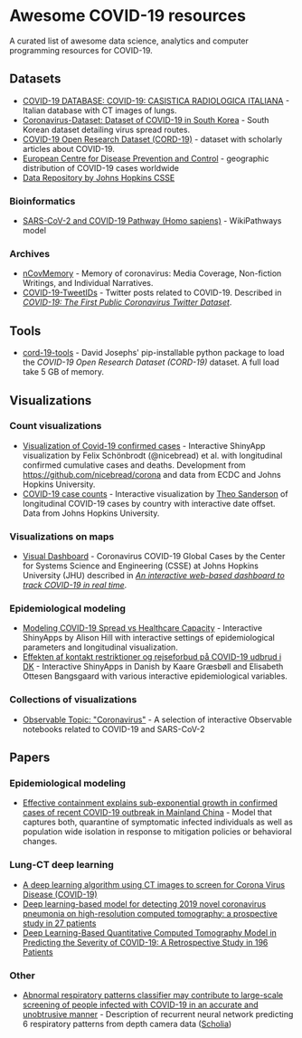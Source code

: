 # Awesome COVID-19 resources
A curated list of awesome data science, analytics and computer programming resources for COVID-19.

## Datasets 
- [COVID-19 DATABASE: COVID-19: CASISTICA RADIOLOGICA ITALIANA](https://www.sirm.org/category/senza-categoria/covid-19/) - Italian database with CT images of lungs.
- [Coronavirus-Dataset: Dataset of COVID-19 in South Korea](https://www.kaggle.com/kimjihoo/coronavirusdataset) - South Korean dataset detailing virus spread routes.
- [COVID-19 Open Research Dataset (CORD-19)](https://pages.semanticscholar.org/coronavirus-research) - dataset with scholarly articles about COVID-19.
- [European Centre for Disease Prevention and Control](https://www.ecdc.europa.eu/en/publications-data/download-todays-data-geographic-distribution-covid-19-cases-worldwide) - geographic distribution of COVID-19 cases worldwide
- [Data Repository by Johns Hopkins CSSE](https://github.com/CSSEGISandData/COVID-19)

### Bioinformatics
- [SARS-CoV-2 and COVID-19 Pathway (Homo sapiens)](https://www.wikipathways.org/index.php/Pathway:WP4846) - WikiPathways model

### Archives
- [nCovMemory](https://github.com/2019ncovmemory/nCovMemory) - Memory of coronavirus: Media Coverage, Non-fiction Writings, and Individual Narratives.
- [COVID-19-TweetIDs](https://github.com/echen102/COVID-19-TweetIDs) - Twitter posts related to COVID-19. Described in *[COVID-19: The First Public Coronavirus Twitter Dataset](https://arxiv.org/abs/2003.07372)*.

## Tools 
- [cord-19-tools](https://pypi.org/project/cord-19-tools/) - David Josephs' pip-installable python package to load the *COVID-19 Open Research Dataset (CORD-19)* dataset. A full load take 5 GB of memory.

## Visualizations

### Count visualizations 
- [Visualization of Covid-19 confirmed cases](http://shinyapps.org/apps/corona/) - Interactive ShinyApp visualization by Felix Schönbrodt (@nicebread) et al. with longitudinal confirmed cumulative cases and deaths. Development from https://github.com/nicebread/corona and data from ECDC and Johns Hopkins University.
- [COVID-19 case counts](https://covid-stats.theo.io/dashboard_draggable.php) - Interactive visualization by [Theo Sanderson](https://twitter.com/theosanderson) of longitudinal COVID-19 cases by country with interactive date offset. Data from Johns Hopkins University.

### Visualizations on maps
- [Visual Dashboard](https://www.arcgis.com/apps/opsdashboard/index.html#/bda7594740fd40299423467b48e9ecf6) - Coronavirus COVID-19 Global Cases by the Center for Systems Science and Engineering (CSSE) at Johns Hopkins University (JHU) described in *[An interactive web-based dashboard to track COVID-19 in real time](https://www.thelancet.com/journals/laninf/article/PIIS1473-3099(20)30120-1/fulltext)*.

### Epidemiological modeling
- [Modeling COVID-19 Spread vs Healthcare Capacity](https://alhill.shinyapps.io/COVID19seir/) - Interactive ShinyApps by Alison Hill with interactive settings of epidemiological parameters and longitudinal visualization.
- [Effekten af kontakt restriktioner og rejseforbud på COVID-19 udbrud i DK](https://kagr.shinyapps.io/COVID19/) - Interactive ShinyApps in Danish by Kaare Græsbøll and Elisabeth Ottesen Bangsgaard with various interactive epidemiological variables.

### Collections of visualizations
- [Observable Topic: "Coronavirus"](https://observablehq.com/collection/@observablehq/coronavirus) - A selection of interactive Observable notebooks related to COVID-19 and SARS-CoV-2

## Papers 
### Epidemiological modeling
- [Effective containment explains sub-exponential growth in confirmed cases of recent COVID-19 outbreak in Mainland China](https://arxiv.org/abs/2002.07572) - Model that captures both, quarantine of symptomatic infected individuals as well as population wide isolation in response to mitigation policies or behavioral changes.

### Lung-CT deep learning
- [A deep learning algorithm using CT images to screen for Corona Virus Disease (COVID-19)](https://www.medrxiv.org/content/10.1101/2020.02.14.20023028v3)
- [Deep learning-based model for detecting 2019 novel coronavirus pneumonia on high-resolution computed tomography: a prospective study in 27 patients](https://www.medrxiv.org/content/10.1101/2020.02.25.20021568v2)
- [Deep Learning-Based Quantitative Computed Tomography Model in Predicting the Severity of COVID-19: A Retrospective Study in 196 Patients](https://papers.ssrn.com/sol3/papers.cfm?abstract_id=3546089)

### Other 
- [Abnormal respiratory patterns classifier may contribute to large-scale screening of people infected with COVID-19 in an accurate and unobtrusive manner](https://arxiv.org/abs/2002.05534) - Description of recurrent neural network predicting 6 respiratory patterns from depth camera data ([Scholia](https://tools.wmflabs.org/scholia/Q87745200))
